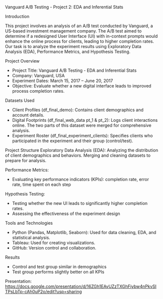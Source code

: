 Vanguard A/B Testing - Project 2: EDA and Inferential Stats

Introduction

This project involves an analysis of an A/B test conducted by Vanguard, a US-based investment management company. The A/B test aimed to determine if a redesigned User Interface (UI) with in-context prompts would enhance the online process for clients, leading to higher completion rates. Our task is to analyze the experiment results using Exploratory Data Analysis (EDA), Performance Metrics, and Hypothesis Testing.

Project Overview
- Project Title: Vanguard A/B Testing - EDA and Inferential Stats
- Company: Vanguard, USA
- Experiment Dates: March 15, 2017 – June 20, 2017
- Objective: Evaluate whether a new digital interface leads to improved process completion rates.

Datasets Used

- Client Profiles (df_final_demo): Contains client demographics and account details.
- Digital Footprints (df_final_web_data pt_1 & pt_2): Logs client interactions online. The two parts of this dataset were merged for comprehensive analysis.
- Experiment Roster (df_final_experiment_clients): Specifies clients who participated in the experiment and their group (control/test).

Project Structure
Exploratory Data Analysis (EDA):
Analyzing the distribution of client demographics and behaviors.
Merging and cleaning datasets to prepare for analysis.

Performance Metrics:
- Evaluating key performance indicators (KPIs):  completion rate, error rate, time spent on each step

Hypothesis Testing:
- Testing whether the new UI leads to significantly higher completion rates.
- Assessing the effectiveness of the experiment design

Tools and Technologies
- Python (Pandas, Matplotlib, Seaborn): Used for data cleaning, EDA, and statistical analysis.
- Tableau: Used for creating visualizations.
- GitHub: Version control and collaboration.

Results
- Control and test group similar in demographics
- Test group performs slightly better on all KPIs

Presentation:
https://docs.google.com/presentation/d/16ZGh1EAvUZzTXGhFiybw4nPkvSITPsLbTp-cAh0uP2o/edit?usp=sharing
